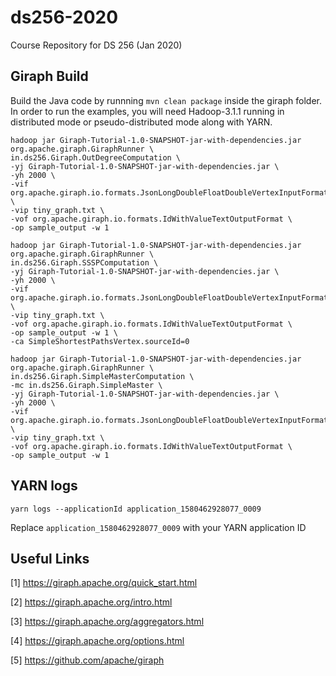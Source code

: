 # ds256-2020
Course Repository for DS 256 (Jan 2020)

## Giraph Build

Build the Java code by runnning ```mvn clean package``` inside the giraph folder. In order to run the examples, you will need Hadoop-3.1.1 running in distributed mode or pseudo-distributed mode along with YARN.
 
```
hadoop jar Giraph-Tutorial-1.0-SNAPSHOT-jar-with-dependencies.jar org.apache.giraph.GiraphRunner \
in.ds256.Giraph.OutDegreeComputation \
-yj Giraph-Tutorial-1.0-SNAPSHOT-jar-with-dependencies.jar \
-yh 2000 \
-vif org.apache.giraph.io.formats.JsonLongDoubleFloatDoubleVertexInputFormat \
-vip tiny_graph.txt \
-vof org.apache.giraph.io.formats.IdWithValueTextOutputFormat \
-op sample_output -w 1
```

```
hadoop jar Giraph-Tutorial-1.0-SNAPSHOT-jar-with-dependencies.jar org.apache.giraph.GiraphRunner \
in.ds256.Giraph.SSSPComputation \
-yj Giraph-Tutorial-1.0-SNAPSHOT-jar-with-dependencies.jar \
-yh 2000 \
-vif org.apache.giraph.io.formats.JsonLongDoubleFloatDoubleVertexInputFormat \
-vip tiny_graph.txt \
-vof org.apache.giraph.io.formats.IdWithValueTextOutputFormat \
-op sample_output -w 1 \
-ca SimpleShortestPathsVertex.sourceId=0
```

```
hadoop jar Giraph-Tutorial-1.0-SNAPSHOT-jar-with-dependencies.jar org.apache.giraph.GiraphRunner \
in.ds256.Giraph.SimpleMasterComputation \
-mc in.ds256.Giraph.SimpleMaster \
-yj Giraph-Tutorial-1.0-SNAPSHOT-jar-with-dependencies.jar \
-yh 2000 \
-vif org.apache.giraph.io.formats.JsonLongDoubleFloatDoubleVertexInputFormat \
-vip tiny_graph.txt \
-vof org.apache.giraph.io.formats.IdWithValueTextOutputFormat \
-op sample_output -w 1
```

## YARN logs

```
yarn logs --applicationId application_1580462928077_0009
```
Replace ```application_1580462928077_0009``` with your YARN application ID

## Useful Links

[1] https://giraph.apache.org/quick_start.html

[2] https://giraph.apache.org/intro.html

[3] https://giraph.apache.org/aggregators.html

[4] https://giraph.apache.org/options.html

[5] https://github.com/apache/giraph




